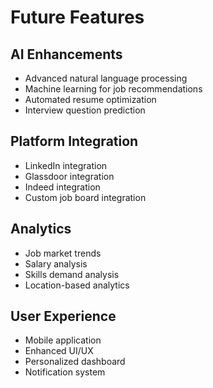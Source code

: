 # Future Features

## AI Enhancements

- Advanced natural language processing
- Machine learning for job recommendations
- Automated resume optimization
- Interview question prediction

## Platform Integration

- LinkedIn integration
- Glassdoor integration
- Indeed integration
- Custom job board integration

## Analytics

- Job market trends
- Salary analysis
- Skills demand analysis
- Location-based analytics

## User Experience

- Mobile application
- Enhanced UI/UX
- Personalized dashboard
- Notification system